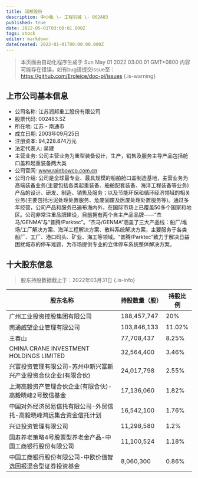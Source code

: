 ```yaml
---
title: 润邦股份
description: 中小板 \- 工程机械 \- 002483
published: true
date: 2022-05-01T03:00:01.000Z
tags: stock
editor: markdown
dateCreated: 2022-01-01T00:00:00.000Z
---
```


> 本页面由自动化程序生成于 Sun May 01 2022 03:00:01 GMT+0800
> 内容可能存在错误，如有bug请提交issue至：https://github.com/Eroleice/doc-pi/issues
{.is-warning}

## 上市公司基本信息
- 公司名称: 江苏润邦重工股份有限公司
- 股票代码: 002483.SZ
- 所在地: 江苏 - 南通市
- 成立日期: 2003年09月25日
- 注册资本: 94,228.874万元
- 法定代表人: 吴建
- 主营业务: 公司主营业务为重型装备设计，生产，销售及服务主导产品包括舱口盖和起重装备两大类
- 公司官网: www.rainbowco.com.cn
- 公司介绍: 公司是全球最专业、最具规模的船舶舱口盖制造基地，主营业务为高端装备业务(主要包括各类起重装备、船舶配套装备、海洋工程装备等业务)产品的设计、研发、制造、销售及服务；以及节能环保和循环经济领域的相关业务(主要包括污泥处理处置服务、危废固废及医废处理处置服务等)。通过多年经营，公司产品和服务已遍布海内外，在国际市场上已覆盖50多个国家和地区。公司非常注重品牌建设，目前拥有两个自主产品品牌——“杰马/GENMA”与“普腾/Parktec”。“杰马/GENMA”涵盖了三大产品线：船厂/堆场/工厂解决方案、海洋工程解决方案、散料系统解决方案，主要服务于各类船厂、工厂、港口码头、矿业、海工等领域。“普腾/Parktec”致力于解决日益困扰城市的停车难题，为市场提供专业的立体停车系统整体解决方案。


## 十大股东信息
> 股东持股数据截止于：2022年03月31日
{.is-info}

| 股东名称 | 持股数量（股） | 持股比例 |
| --- | --- | --- |
| 广州工业投资控股集团有限公司 | 188,457,747 | 20% |
| 南通威望企业管理有限公司 | 103,846,133 | 11.02% |
| 王春山 | 77,708,437 | 8.25% |
| CHINA CRANE INVESTMENT HOLDINGS LIMITED | 32,564,400 | 3.46% |
| 兴富投资管理有限公司-苏州中新兴富新兴产业投资合伙企业(有限合伙) | 24,017,798 | 2.55% |
| 上海高毅资产管理合伙企业(有限合伙)-高毅晓峰2号致信基金 | 17,136,060 | 1.82% |
| 中国对外经济贸易信托有限公司-外贸信托-高毅晓峰鸿远集合资金信托计划 | 16,542,100 | 1.76% |
| 兴证投资管理有限公司 | 11,298,580 | 1.2% |
| 国寿养老策略4号股票型养老金产品-中国工商银行股份有限公司 | 11,100,524 | 1.18% |
| 中国工商银行股份有限公司-中欧价值智选回报混合型证券投资基金 | 8,060,300 | 0.86% |




